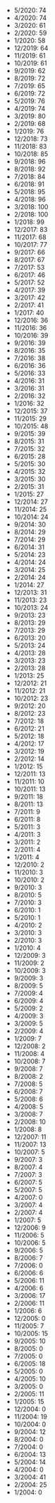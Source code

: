 *  5/2020: 74
*  4/2020: 74
*  3/2020: 61
*  2/2020: 59
*  1/2020: 58
*  12/2019: 64
*  11/2019: 61
*  10/2019: 61
*  9/2019: 62
*  8/2019: 72
*  7/2019: 65
*  6/2019: 72
*  5/2019: 76
*  4/2019: 74
*  3/2019: 80
*  2/2019: 68
*  1/2019: 76
*  12/2018: 73
*  11/2018: 83
*  10/2018: 85
*  9/2018: 96
*  8/2018: 92
*  7/2018: 84
*  6/2018: 91
*  5/2018: 95
*  4/2018: 96
*  3/2018: 100
*  2/2018: 100
*  1/2018: 99
*  12/2017: 83
*  11/2017: 68
*  10/2017: 77
*  9/2017: 66
*  8/2017: 67
*  7/2017: 53
*  6/2017: 46
*  5/2017: 52
*  4/2017: 39
*  3/2017: 42
*  2/2017: 41
*  1/2017: 40
*  12/2016: 36
*  11/2016: 36
*  10/2016: 39
*  9/2016: 39
*  8/2016: 35
*  7/2016: 38
*  6/2016: 36
*  5/2016: 33
*  4/2016: 31
*  3/2016: 31
*  2/2016: 32
*  1/2016: 32
*  12/2015: 37
*  11/2015: 29
*  10/2015: 48
*  9/2015: 39
*  8/2015: 31
*  7/2015: 32
*  6/2015: 28
*  5/2015: 30
*  4/2015: 32
*  3/2015: 30
*  2/2015: 31
*  1/2015: 27
*  12/2014: 27
*  11/2014: 25
*  10/2014: 24
*  9/2014: 30
*  8/2014: 29
*  7/2014: 29
*  6/2014: 31
*  5/2014: 23
*  4/2014: 24
*  3/2014: 25
*  2/2014: 24
*  1/2014: 27
*  12/2013: 31
*  11/2013: 23
*  10/2013: 24
*  9/2013: 23
*  8/2013: 29
*  7/2013: 29
*  6/2013: 20
*  5/2013: 24
*  4/2013: 28
*  3/2013: 23
*  2/2013: 28
*  1/2013: 25
*  12/2012: 21
*  11/2012: 21
*  10/2012: 23
*  9/2012: 20
*  8/2012: 23
*  7/2012: 18
*  6/2012: 21
*  5/2012: 18
*  4/2012: 17
*  3/2012: 19
*  2/2012: 14
*  1/2012: 15
*  12/2011: 13
*  11/2011: 10
*  10/2011: 13
*  9/2011: 18
*  8/2011: 13
*  7/2011: 9
*  6/2011: 8
*  5/2011: 3
*  4/2011: 3
*  3/2011: 2
*  2/2011: 4
*  1/2011: 4
*  12/2010: 2
*  11/2010: 3
*  10/2010: 2
*  9/2010: 3
*  8/2010: 5
*  7/2010: 3
*  6/2010: 1
*  5/2010: 1
*  4/2010: 2
*  3/2010: 3
*  2/2010: 3
*  1/2010: 4
*  12/2009: 3
*  11/2009: 2
*  10/2009: 3
*  9/2009: 3
*  8/2009: 5
*  7/2009: 4
*  6/2009: 4
*  5/2009: 2
*  4/2009: 3
*  3/2009: 5
*  2/2009: 4
*  1/2009: 7
*  12/2008: 2
*  11/2008: 4
*  10/2008: 7
*  9/2008: 7
*  8/2008: 2
*  7/2008: 5
*  6/2008: 7
*  5/2008: 6
*  4/2008: 5
*  3/2008: 7
*  2/2008: 10
*  1/2008: 8
*  12/2007: 11
*  11/2007: 13
*  10/2007: 5
*  9/2007: 3
*  8/2007: 4
*  7/2007: 3
*  6/2007: 5
*  5/2007: 5
*  4/2007: 0
*  3/2007: 4
*  2/2007: 4
*  1/2007: 5
*  12/2006: 9
*  11/2006: 5
*  10/2006: 5
*  9/2006: 5
*  8/2006: 7
*  7/2006: 0
*  6/2006: 6
*  5/2006: 11
*  4/2006: 6
*  3/2006: 17
*  2/2006: 11
*  1/2006: 6
*  12/2005: 0
*  11/2005: 7
*  10/2005: 15
*  9/2005: 10
*  8/2005: 0
*  7/2005: 0
*  6/2005: 18
*  5/2005: 0
*  4/2005: 10
*  3/2005: 0
*  2/2005: 11
*  1/2005: 15
*  12/2004: 0
*  11/2004: 19
*  10/2004: 0
*  9/2004: 12
*  8/2004: 0
*  7/2004: 0
*  6/2004: 13
*  5/2004: 14
*  4/2004: 0
*  3/2004: 41
*  2/2004: 25
*  1/2004: 0